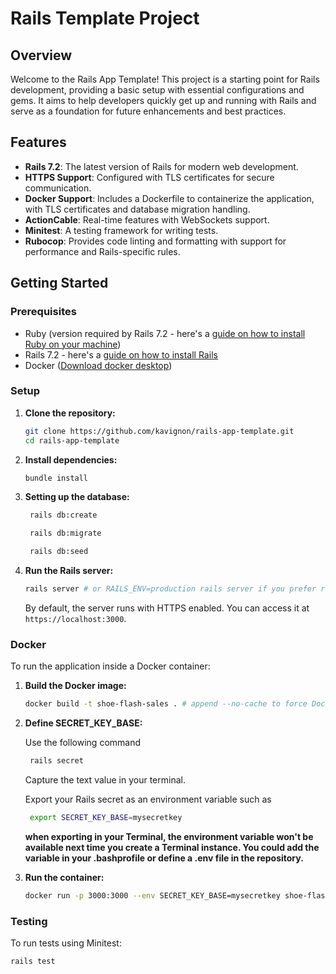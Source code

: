 # Rails Template Project

## Overview

Welcome to the Rails App Template! This project is a starting point for Rails development, providing a basic setup with essential configurations and gems. It aims to help developers quickly get up and running with Rails and serve as a foundation for future enhancements and best practices.

## Features

- **Rails 7.2**: The latest version of Rails for modern web development.
- **HTTPS Support**: Configured with TLS certificates for secure communication.
- **Docker Support**: Includes a Dockerfile to containerize the application, with TLS certificates and database migration handling.
- **ActionCable**: Real-time features with WebSockets support.
- **Minitest**: A testing framework for writing tests.
- **Rubocop**: Provides code linting and formatting with support for performance and Rails-specific rules.

## Getting Started

### Prerequisites

- Ruby (version required by Rails 7.2 - here's a [guide on how to install Ruby on your machine](https://www.ruby-lang.org/en/documentation/installation/))
- Rails 7.2 - here's a [guide on how to install Rails](https://guides.rubyonrails.org/getting_started.html#creating-a-new-rails-project-installing-rails)
- Docker ([Download docker desktop](https://www.docker.com/products/docker-desktop/))

### Setup

1. **Clone the repository:**

    ```bash
    git clone https://github.com/kavignon/rails-app-template.git
    cd rails-app-template
    ```

2. **Install dependencies:**

    ```bash
    bundle install
    ```

3. **Setting up the database:**

   ```bash
    rails db:create
    ```

   ```bash
    rails db:migrate
    ```

   ```bash
    rails db:seed
    ```

4. **Run the Rails server:**

    ```bash
    rails server # or RAILS_ENV=production rails server if you prefer running in production mode
    ```

   By default, the server runs with HTTPS enabled. You can access it at `https://localhost:3000`.

### Docker

To run the application inside a Docker container:

1. **Build the Docker image:**

    ```bash
    docker build -t shoe-flash-sales . # append --no-cache to force Docker to do clean builds.
    ```

2. **Define SECRET_KEY_BASE:**

   Use the following command

   ```bash
    rails secret
    ```

   Capture the text value in your terminal.

   Export your Rails secret as an environment variable such as

   ```bash
    export SECRET_KEY_BASE=mysecretkey
    ```

   __when exporting in your Terminal, the environment variable won't be available next time you create a Terminal instance. You could add the variable in your .bashprofile or define a .env file in the repository.__

4. **Run the container:**

    ```bash
    docker run -p 3000:3000 --env SECRET_KEY_BASE=mysecretkey shoe-flash-sales
    ```

### Testing

To run tests using Minitest:

```bash
rails test
```
